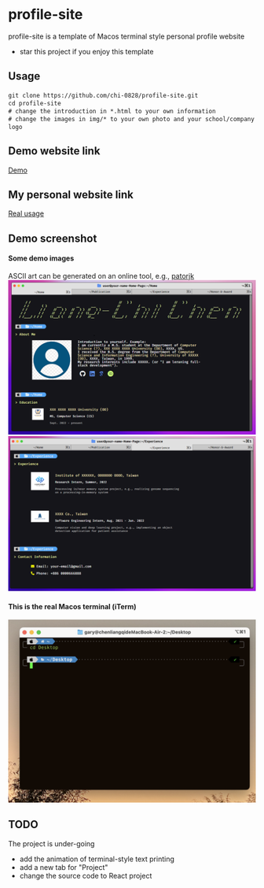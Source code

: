 # profile-site
profile-site is a template of Macos terminal style personal profile website
- star this project if you enjoy this template

## Usage
``` shell=
git clone https://github.com/chi-0828/profile-site.git
cd profile-site
# change the introduction in *.html to your own information
# change the images in img/* to your own photo and your school/company logo
```

## Demo website link
[Demo](https://chi-0828.github.io/profile-site/)
## My personal website link
[Real usage](https://lcchen.me)

## Demo screenshot
#### Some demo images
ASCII art can be generated on an online tool, e.g., [patorjk](https://patorjk.com/software/taag/#p=display&f=Graffiti&t=Type%20Something%20)
![image](img/demo.png)
![image](img/demo2.png)
#### This is the real Macos terminal (iTerm)
![image](img/terminal.png)


## TODO
The project is under-going
- add the animation of terminal-style text printing
- add a new tab for "Project"
- change the source code to React project
